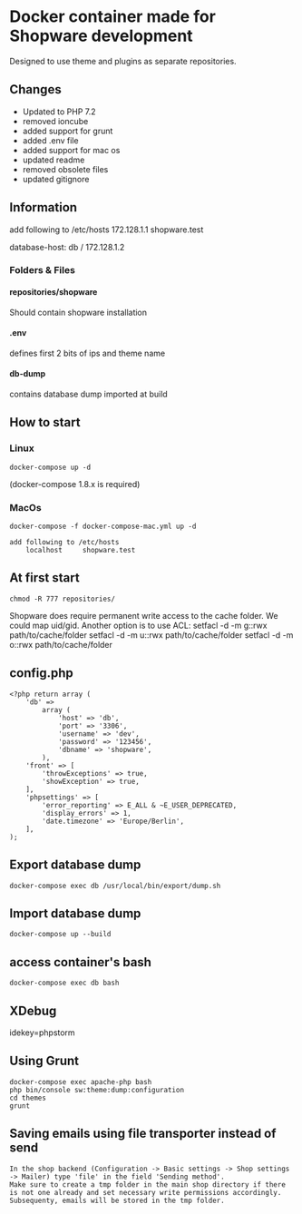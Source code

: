 # Docker container made for Shopware development

Designed to use theme and plugins as separate repositories.

## Changes
* Updated to PHP 7.2
* removed ioncube
* added support for grunt
* added .env file
* added support for mac os
* updated readme
* removed obsolete files
* updated gitignore

## Information
add following to /etc/hosts
    172.128.1.1      shopware.test    

database-host: db / 172.128.1.2

### Folders & Files
#### repositories/shopware
Should contain shopware installation

#### .env
defines first 2 bits of ips and theme name

#### db-dump
contains database dump imported at build

## How to start
### Linux
    docker-compose up -d
(docker-compose 1.8.x is required)

### MacOs    
    docker-compose -f docker-compose-mac.yml up -d
    
    add following to /etc/hosts
        localhost     shopware.test


## At first start
    chmod -R 777 repositories/
    
Shopware does require permanent write access to the cache folder. We could map uid/gid. Another option is to use ACL:
    setfacl -d -m g::rwx path/to/cache/folder
    setfacl -d -m u::rwx path/to/cache/folder
    setfacl -d -m o::rwx path/to/cache/folder

## config.php
    <?php return array (
        'db' =>
            array (
                'host' => 'db',
                'port' => '3306',
                'username' => 'dev',
                'password' => '123456',
                'dbname' => 'shopware',
            ),
        'front' => [
            'throwExceptions' => true,
            'showException' => true,
        ],
        'phpsettings' => [
            'error_reporting' => E_ALL & ~E_USER_DEPRECATED,
            'display_errors' => 1,
            'date.timezone' => 'Europe/Berlin',
        ],
    );

## Export database dump
    docker-compose exec db /usr/local/bin/export/dump.sh
    
## Import database dump  
    docker-compose up --build  

## access container's bash
    docker-compose exec db bash
    
## XDebug
idekey=phpstorm

## Using Grunt
    docker-compose exec apache-php bash
    php bin/console sw:theme:dump:configuration
    cd themes
    grunt
    
## Saving emails using file transporter instead of send
    In the shop backend (Configuration -> Basic settings -> Shop settings -> Mailer) type 'file' in the field 'Sending method'.
    Make sure to create a tmp folder in the main shop directory if there is not one already and set necessary write permissions accordingly.
    Subsequenty, emails will be stored in the tmp folder.
